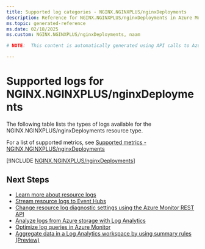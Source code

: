 ```yaml
---
title: Supported log categories - NGINX.NGINXPLUS/nginxDeployments
description: Reference for NGINX.NGINXPLUS/nginxDeployments in Azure Monitor Logs.
ms.topic: generated-reference
ms.date: 02/18/2025
ms.custom: NGINX.NGINXPLUS/nginxDeployments, naam

# NOTE:  This content is automatically generated using API calls to Azure. Any edits made on these files will be overwritten in the next run of the script. 

---
```





# Supported logs for NGINX.NGINXPLUS/nginxDeployments  
The following table lists the types of logs available for the NGINX.NGINXPLUS/nginxDeployments resource type.
  
  
  
For a list of supported metrics, see [Supported metrics - NGINX.NGINXPLUS/nginxDeployments](../supported-metrics/nginx-nginxplus-nginxdeployments-metrics.md)  
  

  
[!INCLUDE [NGINX.NGINXPLUS/nginxDeployments](~/reusable-content/ce-skilling/azure/includes/azure-monitor/reference/logs/nginx-nginxplus-nginxdeployments-logs-include.md)]  
  

## Next Steps

* [Learn more about resource logs](/azure/azure-monitor/essentials/platform-logs-overview)
* [Stream resource logs to Event Hubs](/azure/azure-monitor/essentials/resource-logs#send-to-azure-event-hubs)
* [Change resource log diagnostic settings using the Azure Monitor REST API](/rest/api/monitor/diagnosticsettings)
* [Analyze logs from Azure storage with Log Analytics](/azure/azure-monitor/essentials/resource-logs#send-to-log-analytics-workspace)
* [Optimize log queries in Azure Monitor](/azure/azure-monitor/logs/query-optimization)
* [Aggregate data in a Log Analytics workspace by using summary rules (Preview)](/azure/azure-monitor/logs/summary-rules)